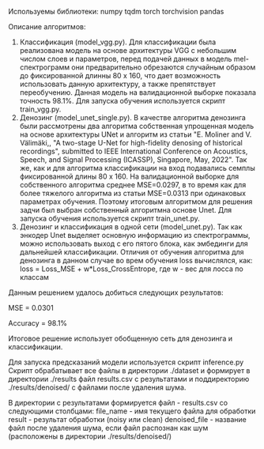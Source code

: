 Используемы библиотеки: 
 numpy 
 tqdm 
 torch 
 torchvision 
 pandas 

Описание алгоритмов: 
1.  Классификация (model_vgg.py).  Для  классификации  была  реализована  модель  на  основе 
архитектуры VGG c небольшим числом слоев и параметров, перед подачей данных 
в модель mel-спектрограмм они предварительно обрезаются случайным образом 
до фиксированной длинны 80  x 160, что дает возможность использовать данную 
архитектуру,  а  также  препятствует  переобучению.  Данная  модель  на 
валидационной  выборке  показала  точность    98.1%.  Для  запуска  обучения 
используется скрипт train_vgg.py. 
2.  Денозинг (model_unet_single.py). В качестве алгоритма денозинга были рассмотрены два алгоритма собственная упрощенная модель 
на основе архитектуры UNet и алгоритм из статьи "E. Moliner and V. Välimäki,, "A two-stage U-Net for high-fidelity denosing of historical recordings", submitted to IEEE International Conference on Acoustics, Speech, and Signal Processing (ICASSP), Singapore, May, 2022". 
Так же, как и для алгоритма классификации на вход 
подавались семплы фиксированной длины 80 х 160. На валидационной выборке для собственного алгоритма среднее MSE=0.0297, в то время как 
для более тяжелого алгоритма из статьи MSE=0.0313 при одинаковых параметрах обучения. Поэтому итоговым алгоритмом для решения задчи был выбран собственный алгоритмна основе Unet. Для запуска обучения используется 
скрипт train_unet.py.
3. Денозинг и классификация в одной сети (model_unet.py).
Так как энкодер Unet выделяет основную информацию из спектрограммы, можно использовать выход с его пятого блока, как эмбединги для дальнейшей классификации.
Отличия от обучения алгоритма для денозинга в данном случае во врем обучения loss вычислялся, как:
   loss = Loss_MSE + w*Loss_CrossEntrope, где w - вес для лосса по классам

Данным решением удалось добиться следующих результатов:

   MSE = 0.0301

   Accuracy = 98.1%

Итоговое решение использует обобщенную сеть для денозинга и классификации.   
   

Для запуска предсказаний модели используется скрипт inference.py 
Скрипт обрабатывает все файлы в директории ./dataset и формирует в директории ./results 
файл  results.csv  с  результатами  и  поддиректорию  ./results/denoised/  с  файлами  после 
удаления шума. 

В директории с результатами формируется файл - results.csv со следующими столбцами: 
file_name - имя текущего файла для обработки 
result - результат обработки (noisy или clean) 
denoised_file - название файл после удаления шума, если файл распознан как шум 
(расположены в директории ./results/denoised/) 
